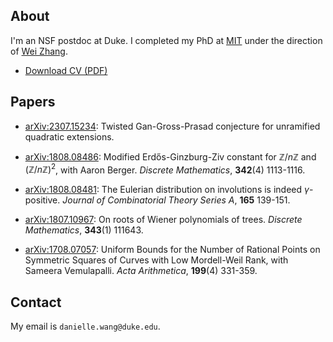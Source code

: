## About

I'm an NSF postdoc at Duke.
I completed my PhD at [MIT](https://math.mit.edu/directory/profile.html?pid=2194)
under the direction of [Wei Zhang](https://math.mit.edu/~wz2113/).

- [Download CV (PDF)](cv.pdf)

## Papers

- [arXiv:2307.15234](https://arxiv.org/abs/2307.15234):
  Twisted Gan-Gross-Prasad conjecture for unramified quadratic extensions.

- [arXiv:1808.08486](https://arxiv.org/abs/1808.08486):
  Modified Erdős-Ginzburg-Ziv constant for $\mathbb{Z}/n\mathbb{Z}$ and $(\mathbb{Z}/n\mathbb{Z})^2$, with Aaron Berger.
  _Discrete Mathematics_, **342**(4) 1113-1116.

- [arXiv:1808.08481](https://arxiv.org/abs/1808.08481):
  The Eulerian distribution on involutions is indeed $\gamma$-positive.
  _Journal of Combinatorial Theory Series A_, **165** 139-151.

- [arXiv:1807.10967](https://arxiv.org/abs/1807.10967):
  On roots of Wiener polynomials of trees.
  _Discrete Mathematics_, **343**(1) 111643.

- [arXiv:1708.07057](https://arxiv.org/abs/1708.07057):
  Uniform Bounds for the Number of Rational Points on Symmetric Squares of Curves with Low Mordell-Weil Rank, with Sameera Vemulapalli.
  _Acta Arithmetica_, **199**(4) 331-359.

## Contact

My email is `danielle.wang@duke.edu`.
